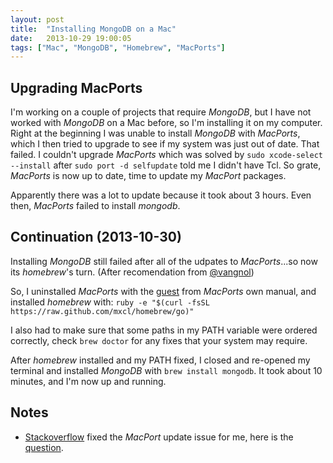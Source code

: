 ```yaml
---
layout: post
title:  "Installing MongoDB on a Mac"
date:   2013-10-29 19:00:05
tags: ["Mac", "MongoDB", "Homebrew", "MacPorts"]
---
```


Upgrading MacPorts
----

I'm working on a couple of projects that require _MongoDB_, but I have not worked with _MongoDB_ on a Mac before, so I'm installing it on my computer. Right at the beginning I was unable to install _MongoDB_ with _MacPorts_, which I then tried to upgrade to see if my system was just out of date. That failed. I couldn't upgrade _MacPorts_ which was solved by `sudo xcode-select --install` after `sudo port -d selfupdate` told me I didn't have Tcl. So grate, _MacPorts_ is now up to date, time to update my _MacPort_ packages.

Apparently there was a lot to update because it took about 3 hours. Even then, _MacPorts_ failed to install _mongodb_.

Continuation (2013-10-30)
------
Installing _MongoDB_ still failed after all of the udpates to _MacPorts_...so now its _homebrew_'s turn. (After recomendation from [@vangnol](https://twitter.com/vangnol))

So, I uninstalled _MacPorts_ with the [guest](http://guide.macports.org/chunked/installing.macports.uninstalling.html) from _MacPorts_ own manual, and installed _homebrew_ with: `ruby -e "$(curl -fsSL https://raw.github.com/mxcl/homebrew/go)"`

I also had to make sure that some paths in my PATH variable were ordered correctly, check `brew doctor` for any fixes that your system may require.

After _homebrew_ installed and my PATH fixed, I closed and re-opened my terminal and installed _MongoDB_ with `brew install mongodb`. It took about 10 minutes, and I'm now up and running.

Notes
----
- [Stackoverflow](//stackoverflow.com) fixed the _MacPort_ update issue for me, here is the [question](http://stackoverflow.com/questions/19622337/cant-update-macports-with-mac-os-x-mavericks).